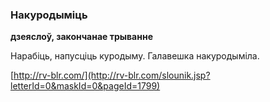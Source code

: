 ### Накуродыміць
**дзеяслоў, закончанае трыванне**

Нарабіць, напусціць куродыму. Галавешка накуродыміла.

<a rel="author">[http://rv-blr.com/](http://rv-blr.com/slounik.jsp?letterId=0&maskId=0&pageId=1799)</a>

